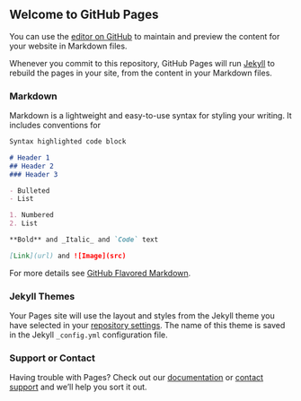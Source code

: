 ## Welcome to GitHub Pages

You can use the [editor on GitHub](https://github.com/emeryjordan/emeryjordan.github.io/edit/master/README.md) to maintain and preview the content for your website in Markdown files.

Whenever you commit to this repository, GitHub Pages will run [Jekyll](https://jekyllrb.com/) to rebuild the pages in your site, from the content in your Markdown files.

<script>
  window.klarnaAsyncCallback = function () {


  Klarna.Credit.init({
    client_token: 'eyJhbGciOiJIUzI1NiIsInR5cCI6IkpXVCJ9.eyJmb28iOiJiYXIifQ.dtxWM6MIcgoeMgH87tGvsNDY6cH'
  })
  <div id="klarna_container">
  Klarna.Credit.load({
    container: "#klarna_container"  
}, function(res) {
  console.debug(res);
})
  
  {
   show_form: true
}

  </div>



  };
</script>
<script src="https://x.klarnacdn.net/kp/lib/v1/api.js" async></script>

### Markdown

Markdown is a lightweight and easy-to-use syntax for styling your writing. It includes conventions for

```markdown
Syntax highlighted code block

# Header 1
## Header 2
### Header 3

- Bulleted
- List

1. Numbered
2. List

**Bold** and _Italic_ and `Code` text

[Link](url) and ![Image](src)
```

For more details see [GitHub Flavored Markdown](https://guides.github.com/features/mastering-markdown/).

### Jekyll Themes

Your Pages site will use the layout and styles from the Jekyll theme you have selected in your [repository settings](https://github.com/emeryjordan/emeryjordan.github.io/settings). The name of this theme is saved in the Jekyll `_config.yml` configuration file.

### Support or Contact

Having trouble with Pages? Check out our [documentation](https://help.github.com/categories/github-pages-basics/) or [contact support](https://github.com/contact) and we’ll help you sort it out.
